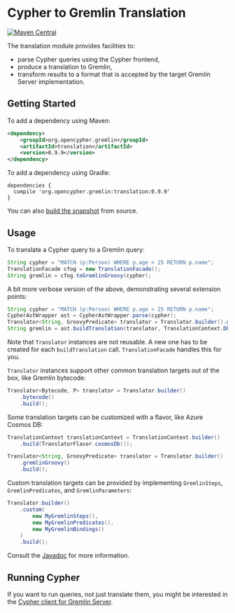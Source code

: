 # Cypher to Gremlin Translation

[![Maven Central](https://maven-badges.herokuapp.com/maven-central/org.opencypher.gremlin/translation/badge.svg?style=shield)](https://maven-badges.herokuapp.com/maven-central/org.opencypher.gremlin/translation)

The translation module provides facilities to:
- parse Cypher queries using the Cypher frontend,
- produce a translation to Gremlin,
- transform results to a format that is accepted by the target Gremlin Server implementation.

## Getting Started

To add a dependency using Maven:

```xml
<dependency>
    <groupId>org.opencypher.gremlin</groupId>
    <artifactId>translation</artifactId>
    <version>0.9.9</version>
</dependency>
```

To add a dependency using Gradle:

```
dependencies {
  compile 'org.opencypher.gremlin:translation:0.9.9'
}
```

You can also [build the snapshot](../README.md#development) from source.

## Usage

To translate a Cypher query to a Gremlin query:

<!-- [freshReadmeSource](../testware/integration-tests/src/test/java/org/opencypher/gremlin/snippets/Translation.java#translate) -->
```java
String cypher = "MATCH (p:Person) WHERE p.age > 25 RETURN p.name";
TranslationFacade cfog = new TranslationFacade();
String gremlin = cfog.toGremlinGroovy(cypher);
```

A bit more verbose version of the above, demonstrating several extension points:

<!-- [freshReadmeSource](../testware/integration-tests/src/test/java/org/opencypher/gremlin/snippets/Translation.java#verbose) -->
```java
String cypher = "MATCH (p:Person) WHERE p.age > 25 RETURN p.name";
CypherAstWrapper ast = CypherAstWrapper.parse(cypher);
Translator<String, GroovyPredicate> translator = Translator.builder().gremlinGroovy().build();
String gremlin = ast.buildTranslation(translator, TranslationContext.DEFAULT);
```

Note that `Translator` instances are not reusable. A new one has to be created for each `buildTranslation` call. `TranslationFacade` handles this for you.

`Translator` instances support other common translation targets out of the box, like Gremlin bytecode:

<!-- [freshReadmeSource](../testware/integration-tests/src/test/java/org/opencypher/gremlin/snippets/Translation.java#bytecode) -->
```java
Translator<Bytecode, P> translator = Translator.builder()
    .bytecode()
    .build();
```

Some translation targets can be customized with a flavor, like Azure Cosmos DB:

<!-- [freshReadmeSource](../testware/integration-tests/src/test/java/org/opencypher/gremlin/snippets/Translation.java#cosmosdb) -->
```java
TranslationContext translationContext = TranslationContext.builder()
    .build(TranslatorFlavor.cosmosDb());

Translator<String, GroovyPredicate> translator = Translator.builder()
    .gremlinGroovy()
    .build();
```

Custom translation targets can be provided by implementing `GremlinSteps`, `GremlinPredicates`, and `GremlinParameters`:

<!-- [freshReadmeSource](../testware/integration-tests/src/test/java/org/opencypher/gremlin/snippets/Translation.java#custom) -->
```java
Translator.builder()
    .custom(
        new MyGremlinSteps(),
        new MyGremlinPredicates(),
        new MyGremlinBindings()
    )
    .build();
```

Consult the [Javadoc](https://opencypher.github.io/cypher-for-gremlin/api/0.9.9/java/org/opencypher/gremlin/translation/package-summary.html) for more information.

## Running Cypher

If you want to run queries, not just translate them, you might be interested in the [Cypher client for Gremlin Server](../tinkerpop/cypher-gremlin-server-client).
